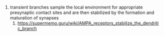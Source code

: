 1. transient branches sample the local environment for appropriate presynaptic contact sites and are then stabilized by the formation and maturation of synapses
	1. https://supermemo.guru/wiki/AMPA_receptors_stabilize_the_dendritic_branch